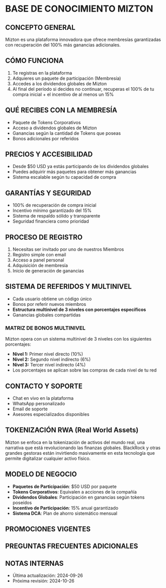 # BASE DE CONOCIMIENTO MIZTON

## CONCEPTO GENERAL
Mizton es una plataforma innovadora que ofrece membresías garantizadas con recuperación del 100% más ganancias adicionales.

## CÓMO FUNCIONA
1. Te registras en la plataforma
2. Adquieres un paquete de participación (Membresía)
3. Accedes a los dividendos globales de Mizton
4. Al final del período si decides no continuar, recuperas el 100% de tu compra inicial + el incentivo de al menos un 15%

## QUÉ RECIBES CON LA MEMBRESÍA 
- Paquete de Tokens Corporativos
- Acceso a dividendos globales de Mizton
- Ganancias según la cantidad de Tokens que poseas
- Bonos adicionales por referidos

## PRECIOS Y ACCESIBILIDAD
- Desde $50 USD ya estás participando de los dividendos globales
- Puedes adquirir más paquetes para obtener más ganancias
- Sistema escalable según tu capacidad de compra

## GARANTÍAS Y SEGURIDAD
- 100% de recuperación de compra inicial
- Incentivo mínimo garantizado del 15%
- Sistema de respaldo sólido y transparente
- Seguridad financiera como prioridad

## PROCESO DE REGISTRO
1. Necesitas ser invitado por uno de nuestros Miembros
2. Registro simple con email
3. Acceso a panel personal
4. Adquisición de membresía
5. Inicio de generación de ganancias

## SISTEMA DE REFERIDOS Y MULTINIVEL
- Cada usuario obtiene un código único
- Bonos por referir nuevos miembros
- **Estructura multinivel de 3 niveles con porcentajes específicos**
- Ganancias globales compartidas

### MATRIZ DE BONOS MULTINIVEL
Mizton opera con un sistema multinivel de 3 niveles con los siguientes porcentajes:

- **Nivel 1:** Primer nivel directo (10%)
- **Nivel 2:** Segundo nivel indirecto (6%)
- **Nivel 3:** Tercer nivel indirecto (4%)
- Los porcentajes se aplican sobre las compras de cada nivel de tu red

## CONTACTO Y SOPORTE
- Chat en vivo en la plataforma
- WhatsApp personalizado
- Email de soporte
- Asesores especializados disponibles

## TOKENIZACIÓN RWA (Real World Assets)
Mizton se enfoca en la tokenización de activos del mundo real, una narrativa que está revolucionando las finanzas globales. BlackRock y otras grandes gestoras están invirtiendo masivamente en esta tecnología que permite digitalizar cualquier activo físico.

## MODELO DE NEGOCIO
- **Paquetes de Participación**: $50 USD por paquete
- **Tokens Corporativos**: Equivalen a acciones de la compañía
- **Dividendos Globales**: Participación en ganancias según tokens poseídos
- **Incentivo de Participación**: 15% anual garantizado
- **Sistema DCA**: Plan de ahorro sistemático mensual

## PROMOCIONES VIGENTES
<!-- Agregar aquí promociones temporales -->

## PREGUNTAS FRECUENTES ADICIONALES
<!-- Agregar aquí información específica que surja de conversaciones reales -->



## NOTAS INTERNAS
<!-- Información para el equipo, no visible para usuarios -->
- Última actualización: 2024-09-26
- Próxima revisión: 2024-10-26